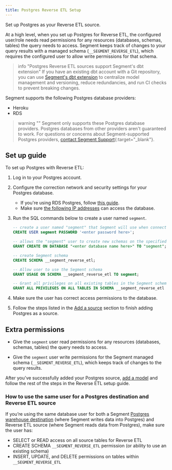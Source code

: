 ```yaml
---
title: Postgres Reverse ETL Setup
---
```


Set up Postgres as your Reverse ETL source.

At a high level, when you set up Postgres for Reverse ETL, the configured user/role needs read permissions for any resources (databases, schemas, tables) the query needs to access. Segment keeps track of changes to your query results with a managed schema (`__SEGMENT_REVERSE_ETL`), which requires the configured user to allow write permissions for that schema.

> info "Postgres Reverse ETL sources support Segment's dbt extension"
> If you have an existing dbt account with a Git repository, you can use [Segment's dbt extension](/docs/segment-app/extensions/dbt/) to centralize model management and versioning, reduce redundancies, and run CI checks to prevent breaking changes.

Segment supports the following Postgres database providers:
- Heroku
- RDS

> warning ""
> Segment only supports these Postgres database providers. Postgres databases from other providers aren't guaranteed to work. For questions or concerns about Segment-supported Postgres providers, [contact Segment Support](https://segment.com/help/contact){:target="_blank"}.

## Set up guide
To set up Postgres with Reverse ETL:

1. Log in to your Postgres account.
2. Configure the correction network and security settings for your Postgres database. 
    * If you're using RDS Postgres, follow [this guide](/docs/connections/storage/catalog/postgres/#network-permissions-for-segment-to-rds). 
    * Make sure [the following IP addresses](/docs/connections/storage/warehouses/faq/#which-ips-should-i-allowlist) can access the database. 
3. Run the SQL commands below to create a user named `segment`.

    ```sql
    -- create a user named "segment" that Segment will use when connecting to your Postgres cluster.
    CREATE USER segment PASSWORD '<enter password here>';

    -- allows the "segment" user to create new schemas on the specified database. (this is the name you chose when provisioning your cluster) 
    GRANT CREATE ON DATABASE "<enter database name here>" TO "segment";
   
    -- create Segment schema
    CREATE SCHEMA __segment_reverse_etl;
   
    -- Allow user to use the Segment schema
    GRANT USAGE ON SCHEMA __segment_reverse_etl TO segment;

    -- Grant all privileges on all existing tables in the Segment schema
    GRANT ALL PRIVILEGES ON ALL TABLES IN SCHEMA __segment_reverse_etl TO segment;
    ```
4. Make sure the user has correct access permissions to the database.
5. Follow the steps listed in the [Add a source](/docs/connections/reverse-etl/setup/#step-1-add-a-source) section to finish adding Postgres as a source. 

## Extra permissions
* Give the `segment` user read permissions for any resources (databases, schemas, tables) the query needs to access. 

* Give the `segment` user write permissions for the Segment managed schema (`__SEGMENT_REVERSE_ETL`), which keeps track of changes to the query results.  

After you've successfully added your Postgres source, [add a model](/docs/connections/reverse-etl/setup/#step-2-add-a-model) and follow the rest of the steps in the Reverse ETL setup guide.

### How to use the same user for a Postgres destination and Reverse ETL source
If you’re using the same database user for both a Segment [Postgres warehouse destination](/docs/connections/storage/catalog/postgres/) (where Segment writes data into Postgres) and Reverse ETL source (where Segment reads data from Postgres), make sure the user has:
- SELECT or READ access on all source tables for Reverse ETL
- CREATE SCHEMA `__SEGMENT_REVERSE_ETL` permission (or ability to use an existing schema)
- INSERT, UPDATE, and DELETE permissions on tables within `__SEGMENT_REVERSE_ETL`
